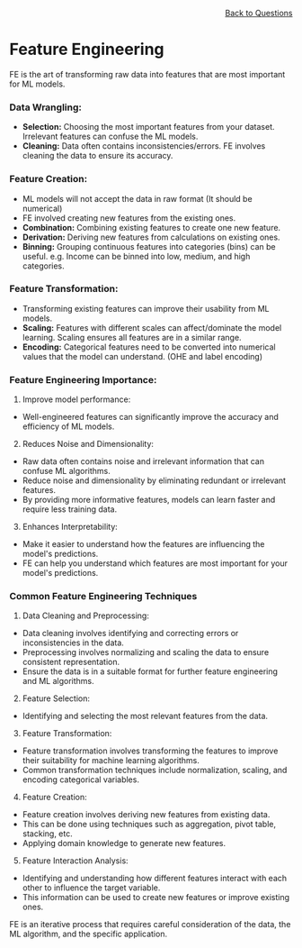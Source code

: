 <p align='right'><a align="right" href="https://github.com/KIRANKUMAR7296/Library/blob/main/Interview.md">Back to Questions</a></p>

# Feature Engineering
 
 FE is the art of transforming raw data into features that are most important for ML models.

### **Data Wrangling:**
- **Selection:** Choosing the most important features from your dataset. Irrelevant features can confuse the ML models.
- **Cleaning:** Data often contains inconsistencies/errors. FE involves cleaning the data to ensure its accuracy.

### **Feature Creation:**
- ML models will not accept the data in raw format (It should be numerical)
- FE involved creating new features from the existing ones.
- **Combination:** Combining existing features to create one new feature.
- **Derivation:** Deriving new features from calculations on existing ones.
- **Binning:** Grouping continuous features into categories (bins) can be useful. e.g. Income can be binned into low, medium, and high categories.

### **Feature Transformation:**
- Transforming existing features can improve their usability from ML models.
- **Scaling:** Features with different scales can affect/dominate the model learning. Scaling ensures all features are in a similar range.
- **Encoding:** Categorical features need to be converted into numerical values that the model can understand. (OHE and label encoding)

### **Feature Engineering Importance:**

1. Improve model performance:
- Well-engineered features can significantly improve the accuracy and efficiency of ML models.

2. Reduces Noise and Dimensionality:
- Raw data often contains noise and irrelevant information that can confuse ML algorithms.
- Reduce noise and dimensionality by eliminating redundant or irrelevant features.
- By providing more informative features, models can learn faster and require less training data.

3. Enhances Interpretability:
- Make it easier to understand how the features are influencing the model's predictions.
- FE can help you understand which features are most important for your model's predictions.

### Common Feature Engineering Techniques

1. Data Cleaning and Preprocessing:
- Data cleaning involves identifying and correcting errors or inconsistencies in the data. 
- Preprocessing involves normalizing and scaling the data to ensure consistent representation.
- Ensure the data is in a suitable format for further feature engineering and ML algorithms.

2. Feature Selection:
- Identifying and selecting the most relevant features from the data.

3. Feature Transformation:
- Feature transformation involves transforming the features to improve their suitability for machine learning algorithms.
- Common transformation techniques include normalization, scaling, and encoding categorical variables.

4. Feature Creation:
- Feature creation involves deriving new features from existing data.
- This can be done using techniques such as aggregation, pivot table, stacking, etc.
- Applying domain knowledge to generate new features.

5. Feature Interaction Analysis:
- Identifying and understanding how different features interact with each other to influence the target variable.
- This information can be used to create new features or improve existing ones.

FE is an iterative process that requires careful consideration of the data, the ML algorithm, and the specific application. 

